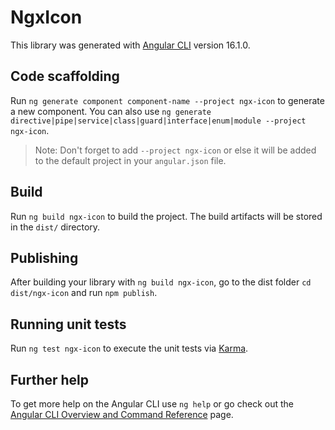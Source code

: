 # NgxIcon

This library was generated with [Angular CLI](https://github.com/angular/angular-cli) version 16.1.0.

## Code scaffolding

Run `ng generate component component-name --project ngx-icon` to generate a new component. You can also use `ng generate directive|pipe|service|class|guard|interface|enum|module --project ngx-icon`.
> Note: Don't forget to add `--project ngx-icon` or else it will be added to the default project in your `angular.json` file. 

## Build

Run `ng build ngx-icon` to build the project. The build artifacts will be stored in the `dist/` directory.

## Publishing

After building your library with `ng build ngx-icon`, go to the dist folder `cd dist/ngx-icon` and run `npm publish`.

## Running unit tests

Run `ng test ngx-icon` to execute the unit tests via [Karma](https://karma-runner.github.io).

## Further help

To get more help on the Angular CLI use `ng help` or go check out the [Angular CLI Overview and Command Reference](https://angular.io/cli) page.
